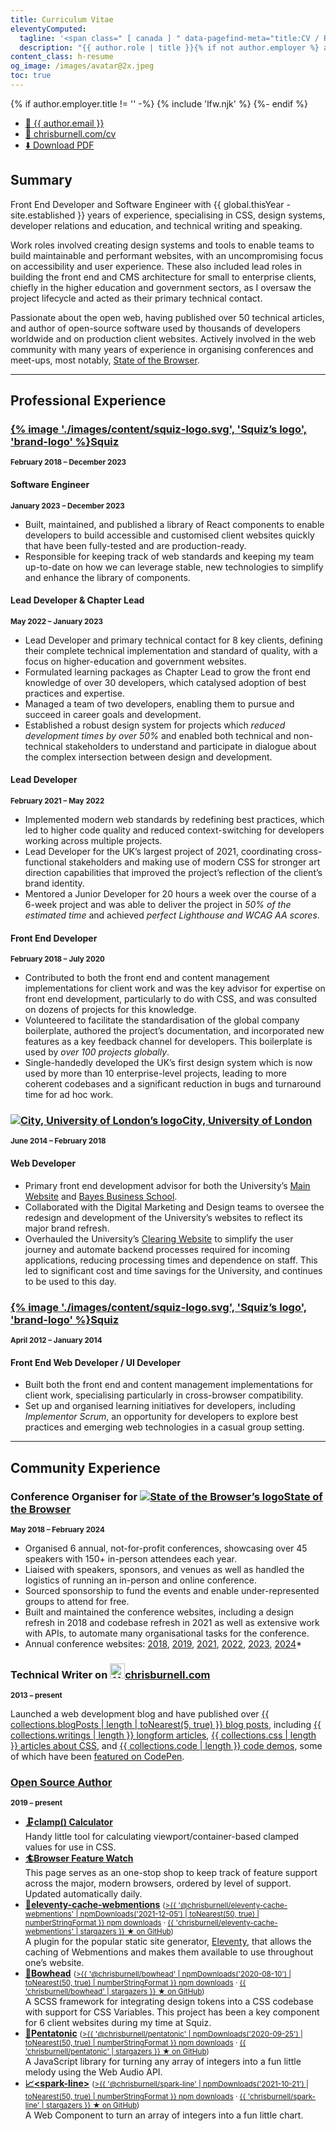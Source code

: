```yaml
---
title: Curriculum Vitae
eleventyComputed:
  tagline: '<span class=" [ canada ] " data-pagefind-meta="title:CV / Résumé">{{ author.name }}</span>'
  description: "{{ author.role | title }}{% if not author.employer %} and Software Engineer{% else %}, Software Engineer, and {{ author.employer.role | title }} at {{ author.employer.title }}{% endif %}"
content_class: h-resume
og_image: /images/avatar@2x.jpeg
toc: true
---
```


{% if author.employer.title != '' -%}
    {% include 'lfw.njk' %}
{%- endif %}

<ul class=" [ cluster ] ">
    <li><!--email_off--><a href="mailto:{{ author.email }}">📧 {{ author.email }}</a><!--/email_off--></li><li><a href="https://chrisburnell.com/cv/">📄 chrisburnell.com/cv</a></li><li><a href="https://chrisburnell.com/cv.pdf">⬇️ Download PDF</a></li>
</ul>

## Summary

Front End Developer and Software Engineer with {{ global.thisYear - site.established }} years of experience, specialising in CSS, design systems, developer relations and education, and technical writing and speaking.

Work roles involved creating design systems and tools to enable teams to build maintainable and performant websites, with an uncompromising focus on accessibility and user experience. These also included lead roles in building the front end and CMS architecture for small to enterprise clients, chiefly in the higher education and government sectors, as I oversaw the project lifecycle and acted as their primary technical contact.

Passionate about the open web, having published over 50 technical articles, and author of open-source software used by thousands of developers worldwide and on production client websites. Actively involved in the web community with many years of experience in organising conferences and meet-ups, most notably, [State of the Browser](https://stateofthebrowser.com).

<hr>

<h2 style="break-before: page;">Professional Experience</h2>

<div class=" [ space-between ] ">
    <h3><a href="https://squiz.net"><c-emoji>{% image './images/content/squiz-logo.svg', 'Squiz’s logo', 'brand-logo' %}</c-emoji>Squiz</a></h3>
    <small><strong>February 2018 – December 2023</strong></small>
</div>

<div class=" [ space-between ] ">
    <h4>Software Engineer</h4>
    <small><strong>January 2023 – December 2023</strong></small>
</div>

- Built, maintained, and published a library of React components to enable developers to build accessible and customised client websites quickly that have been fully-tested and are production-ready.
- Responsible for keeping track of web standards and keeping my team up-to-date on how we can leverage stable, new technologies to simplify and enhance the library of components.

<div class=" [ space-between ] ">
    <h4>Lead Developer & Chapter Lead</h4>
    <small><strong>May 2022 – January 2023</strong></small>
</div>

- Lead Developer and primary technical contact for 8 key clients, defining their complete technical implementation and standard of quality, with a focus on higher-education and government websites.
- Formulated learning packages as Chapter Lead to grow the front end knowledge of over 30 developers, which catalysed adoption of best practices and expertise.
- Managed a team of two developers, enabling them to pursue and succeed in career goals and development.
- Established a robust design system for projects which *reduced development times by over 50%* and enabled both technical and non-technical stakeholders to understand and participate in dialogue about the complex intersection between design and development.

<div class=" [ space-between ] ">
    <h4>Lead Developer</h4>
    <small><strong>February 2021 – May 2022</strong></small>
</div>

- Implemented modern web standards by redefining best practices, which led to higher code quality and reduced context-switching for developers working across multiple projects.
- Lead Developer for the UK’s largest project of 2021, coordinating cross-functional stakeholders and making use of modern CSS for stronger art direction capabilities that improved the project’s reflection of the client’s brand identity.
- Mentored a Junior Developer for 20 hours a week over the course of a 6-week project and was able to deliver the project in *50% of the estimated time* and achieved *perfect Lighthouse and WCAG AA scores*.

<div class=" [ space-between ] ">
    <h4>Front End Developer</h4>
    <small><strong>February 2018 – July 2020</strong></small>
</div>

- Contributed to both the front end and content management implementations for client work and was the key advisor for expertise on front end development, particularly to do with CSS, and was consulted on dozens of projects for this knowledge.
- Volunteered to facilitate the standardisation of the global company boilerplate, authored the project’s documentation, and incorporated new features as a key feedback channel for developers. This boilerplate is used by *over 100 projects globally*.
- Single-handedly developed the UK’s first design system which is now used by more than 10 enterprise-level projects, leading to more coherent codebases and a significant reduction in bugs and turnaround time for ad hoc work.

<div class=" [ space-between ] ">
    <h3><a href="https://city.ac.uk"><c-emoji><img src="/images/built/city-logo.png" class="brand-logo" alt="City, University of London’s logo" loading="lazy" decoding="async"></c-emoji>City, University of London</a></h3>
    <small><strong>June 2014 – February 2018</strong></small>
</div>

#### Web Developer

- Primary front end development advisor for both the University’s [Main Website](https://city.ac.uk) and [Bayes Business School](https://www.bayes.city.ac.uk/).
- Collaborated with the Digital Marketing and Design teams to oversee the redesign and development of the University’s websites to reflect its major brand refresh.
- Overhauled the University’s [Clearing Website](https://clearing.city.ac.uk/) to simplify the user journey and automate backend processes required for incoming applications, reducing processing times and dependence on staff. This led to significant cost and time savings for the University, and continues to be used to this day.

<div class=" [ space-between ] ">
    <h3><a href="https://squiz.net"><c-emoji>{% image './images/content/squiz-logo.svg', 'Squiz’s logo', 'brand-logo' %}</c-emoji>Squiz</a></h3>
    <small><strong>April 2012 – January 2014</strong></small>
</div>

#### Front End Web Developer / UI Developer

- Built both the front end and content management implementations for client work, specialising particularly in cross-browser compatibility.
- Set up and organised learning initiatives for developers, including *Implementor Scrum*, an opportunity for developers to explore best practices and emerging web technologies in a casual group setting.

<hr>

<h2 style="break-before: page;">Community Experience</h2>

<div class=" [ space-between ] ">
    <h3 class=" [ delta ] ">Conference Organiser for <a href="https://stateofthebrowser.com" rel="external noopener"><c-emoji><img src="/images/built/sotb-logo.png" class="brand-logo" alt="State of the Browser’s logo" loading="lazy" decoding="async"></c-emoji>State of the Browser</a></h3>
    <small><strong>May 2018 – February 2024</strong></small>
</div>

- Organised 6 annual, not-for-profit conferences, showcasing over 45 speakers with 150+ in-person attendees each year.
- Liaised with speakers, sponsors, and venues as well as handled the logistics of running an in-person and online conference.
- Sourced sponsorship to fund the events and enable under-represented groups to attend for free.
- Built and maintained the conference websites, including a design refresh in 2018 and codebase refresh in 2021 as well as extensive work with APIs, to automate many organisational tasks for the conference.
- Annual conference websites: [2018](https://2018.stateofthebrowser.com), [2019](https://2019.stateofthebrowser.com), [2021](https://2021.stateofthebrowser.com), [2022](https://2022.stateofthebrowser.com), [2023](https://2023.stateofthebrowser.com), [2024](https://2024.stateofthebrowser.com)*

<div class=" [ space-between ] ">
    <h3 class=" [ delta ] ">Technical Writer on <a href="https://chrisburnell.com/"><c-emoji><img src="{{ site.logo }}" class="brand-logo" width="24" height="24" alt="{{ site.title }}" loading="lazy" decoding="async"></c-emoji>chrisburnell.com</a></h3>
    <small><strong>2013 – present</strong></small>
</div>

Launched a web development blog and have published over [{{ collections.blogPosts | length | toNearest(5, true) }} blog posts](https://chrisburnell.com/posts/), including [{{ collections.writings | length }} longform articles](https://chrisburnell.com/writing/), [{{ collections.css | length }} articles about CSS](https://chrisburnell.com/tag/css/), and [{{ collections.code | length }} code demos](https://chrisburnell.com/code/), some of which have been [featured on CodePen](https://codepen.io/collection/hfqlg).

<div class=" [ space-between ] ">
    <h3 class=" [ delta ] "><a href="https://chrisburnell.com/projects/">Open Source Author</a></h3>
    <small><strong>2019 – present</strong></small>
</div>

- **[<c-emoji>🗜</c-emoji>clamp() Calculator](https://chrisburnell.com/clamp-calculator/)** <br>Handy little tool for calculating viewport/container-based clamped values for use in CSS.
- **[<c-emoji>🏄</c-emoji>Browser Feature Watch](https://chrisburnell.com/feature-watch/)** <br>This page serves as an one-stop shop to keep track of feature support across the major, modern browsers, ordered by level of support. Updated automatically daily.
- **[<c-emoji>💬</c-emoji>eleventy-cache-webmentions](https://chrisburnell.com/eleventy-cache-webmentions/)** <small>([>{{ '@chrisburnell/eleventy-cache-webmentions' | npmDownloads('2021-12-05') | toNearest(50, true) | numberStringFormat }} npm downloads](https://www.npmjs.com/package/@chrisburnell/eleventy-cache-webmentions) · [{{ 'chrisburnell/eleventy-cache-webmentions' | stargazers }} ★ on GitHub](https://github.com/chrisburnell/eleventy-cache-webmentions))</small><br>A plugin for the popular static site generator, [Eleventy](https://11ty.dev/), that allows the caching of Webmentions and makes them available to use throughout one’s website.
- **[<c-emoji>🐋</c-emoji>Bowhead](https://chrisburnell.com/bowhead/)** <small>([>{{ '@chrisburnell/bowhead' | npmDownloads('2020-08-10') | toNearest(50, true) | numberStringFormat }} npm downloads](https://www.npmjs.com/package/@chrisburnell/bowhead) · [{{ 'chrisburnell/bowhead' | stargazers }} ★ on GitHub](https://github.com/chrisburnell/bowhead))</small><br>A SCSS framework for integrating design tokens into a CSS codebase with support for CSS Variables. This project has been a key component for 6 client websites during my time at Squiz.
- **[<c-emoji>🎹</c-emoji>Pentatonic](https://chrisburnell.com/pentatonic/)** <small>([>{{ '@chrisburnell/pentatonic' | npmDownloads('2020-09-25') | toNearest(50, true) | numberStringFormat }} npm downloads](https://www.npmjs.com/package/@chrisburnell/pentatonic) · [{{ 'chrisburnell/pentatonic' | stargazers }} ★ on GitHub](https://github.com/chrisburnell/pentatonic))</small><br>A JavaScript library for turning any array of integers into a fun little melody using the Web Audio API.
- **[<c-emoji>📈</c-emoji>&lt;spark-line&gt;](https://chrisburnell.com/spark-line/)** <small>([>{{ '@chrisburnell/spark-line' | npmDownloads('2021-10-21') | toNearest(50, true) | numberStringFormat }} npm downloads](https://www.npmjs.com/package/@chrisburnell/spark-line) · [{{ 'chrisburnell/spark-line' | stargazers }} ★ on GitHub](https://github.com/chrisburnell/spark-line))</small><br>A Web Component to turn an array of integers into a fun little chart.

<!-- ## Testimonials -->

<!-- {% include 'testimonials.njk' %} -->
